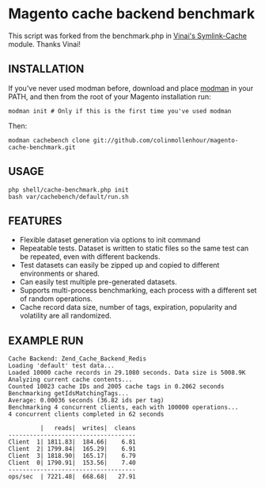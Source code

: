 # Magento cache backend benchmark

This script was forked from the benchmark.php in [Vinai's Symlink-Cache](http://github.com/Vinai/Symlink-Cache) module.
Thanks Vinai!

## INSTALLATION

If you've never used modman before, download and place [modman](http://code.google.com/p/module-manager/)
in your PATH, and then from the root of your Magento installation run:

    modman init # Only if this is the first time you've used modman
    
Then:

    modman cachebench clone git://github.com/colinmollenhour/magento-cache-benchmark.git

## USAGE

    php shell/cache-benchmark.php init
    bash var/cachebench/default/run.sh

## FEATURES

* Flexible dataset generation via options to init command
* Repeatable tests. Dataset is written to static files so the same test can be repeated, even with different backends.
* Test datasets can easily be zipped up and copied to different environments or shared.
* Can easily test multiple pre-generated datasets.
* Supports multi-process benchmarking, each process with a different set of random operations.
* Cache record data size, number of tags, expiration, popularity and volatility are all randomized.

## EXAMPLE RUN

    Cache Backend: Zend_Cache_Backend_Redis
    Loading 'default' test data...
    Loaded 10000 cache records in 29.1080 seconds. Data size is 5008.9K
    Analyzing current cache contents...
    Counted 10023 cache IDs and 2005 cache tags in 0.2062 seconds
    Benchmarking getIdsMatchingTags...
    Average: 0.00036 seconds (36.82 ids per tag)
    Benchmarking 4 concurrent clients, each with 100000 operations...
    4 concurrent clients completed in 62 seconds
    
             |   reads|  writes|  cleans
    ------------------------------------
    Client  1| 1811.83|  184.66|    6.81
    Client  2| 1799.84|  165.29|    6.91
    Client  3| 1818.90|  165.17|    6.79
    Client  0| 1790.91|  153.56|    7.40
    ------------------------------------
    ops/sec  | 7221.48|  668.68|   27.91

